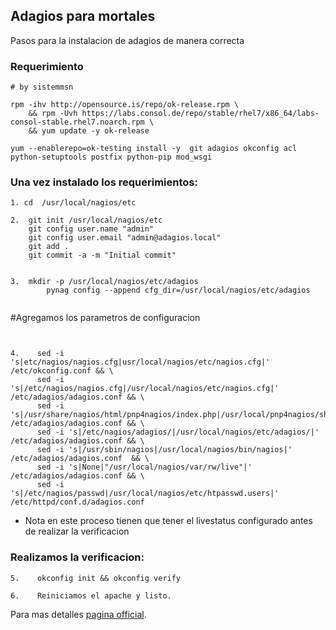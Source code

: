 ## Adagios para mortales

Pasos para la instalacion de adagios de manera correcta

### Requerimiento


```
# by sistemmsn

rpm -ihv http://opensource.is/repo/ok-release.rpm \
	&& rpm -Uvh https://labs.consol.de/repo/stable/rhel7/x86_64/labs-consol-stable.rhel7.noarch.rpm \
	&& yum update -y ok-release
 
yum --enablerepo=ok-testing install -y  git adagios okconfig acl python-setuptools postfix python-pip mod_wsgi 

```

### Una vez instalado los requerimientos:

```
1. cd  /usr/local/nagios/etc

2.  git init /usr/local/nagios/etc
    git config user.name "admin"
    git config user.email "admin@adagios.local"
    git add . 
    git commit -a -m "Initial commit"

```

```

3.  mkdir -p /usr/local/nagios/etc/adagios
	    pynag config --append cfg_dir=/usr/local/nagios/etc/adagios
   
```

#Agregamos los parametros de configuracion

```

 
4.    sed -i 's|etc/nagios/nagios.cfg|usr/local/nagios/etc/nagios.cfg|'  /etc/okconfig.conf && \
      sed -i 's|/etc/nagios/nagios.cfg|/usr/local/nagios/etc/nagios.cfg|'  /etc/adagios/adagios.conf && \
      sed -i 's|/usr/share/nagios/html/pnp4nagios/index.php|/usr/local/pnp4nagios/share/index.php|'  /etc/adagios/adagios.conf && \
      sed -i 's|/etc/nagios/adagios/|/usr/local/nagios/etc/adagios/|'  /etc/adagios/adagios.conf && \
      sed -i 's|/usr/sbin/nagios|/usr/local/nagios/bin/nagios|'  /etc/adagios/adagios.conf  && \
      sed -i 's|None|"/usr/local/nagios/var/rw/live"|'  /etc/adagios/adagios.conf && \
      sed -i 's|/etc/nagios/passwd|/usr/local/nagios/etc/htpasswd.users|'  /etc/httpd/conf.d/adagios.conf 

```
- Nota en este proceso tienen que tener el livestatus configurado antes de realizar la verificacion

### Realizamos la verificacion:


``` 
5.    okconfig init && okconfig verify

6.    Reiniciamos el apache y listo.
```

Para mas detalles [pagina official](http://adagios.org/).